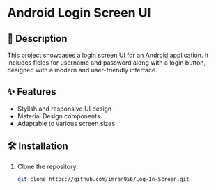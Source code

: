# Android Login Screen UI

## 📱 Description
This project showcases a login screen UI for an Android application. It includes fields for username and password along with a login button, designed with a modern and user-friendly interface.

## ✨ Features
- Stylish and responsive UI design
- Material Design components
- Adaptable to various screen sizes

## 🛠 Installation
1. Clone the repository:
   ```bash
   git clone https://github.com/imran956/Log-In-Screen.git
